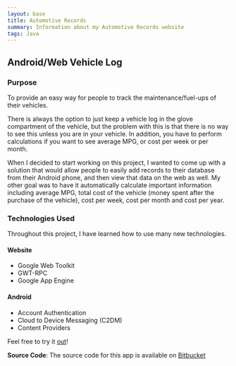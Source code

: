```yaml
---
layout: base
title: Automotive Records
summary: Information about my Automotive Records website
tags: Java
---
```


## Android/Web Vehicle Log

### Purpose

To provide an easy way for people to track the maintenance/fuel-ups of their vehicles.

There is always the option to just keep a vehicle log in the glove compartment of the vehicle, but the problem with this is that there is no way to see this unless you are in your vehicle. In addition, you have to perform calculations if you want to see average MPG, or cost per week or per month.

When I decided to start working on this project, I wanted to come up with a solution that would allow people to easily add records to their database from their Android phone, and then view that data on the web as well.  My other goal was to have it automatically calculate important information including average MPG, total cost of the vehicle (money spent after the purchase of the vehicle), cost per week, cost per month and cost per year.

### Technologies Used

Throughout this project, I have learned how to use many new technologies.

#### Website

* Google Web Toolkit
* GWT-RPC
* Google App Engine

#### Android

* Account Authentication
* Cloud to Device Messaging (C2DM)
* Content Providers

Feel free to try it [out](http://cars.brianreber.com)!

**Source Code**: The source code for this app is available on [Bitbucket](https://bitbucket.org/breber/autorecords)
